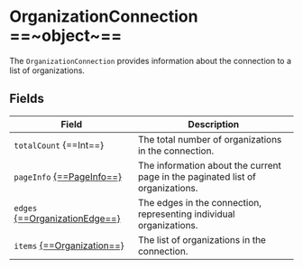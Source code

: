 # OrganizationConnection ==~object~==

The `OrganizationConnection` provides information about the connection to a list of organizations.

## Fields

| Field                                  	                                    | Description                                                      	                            |
|----------------------------------------------------------------------------	|-------------------------------------------------------------------------------------------	|
| `totalCount` {==Int==}                  	                                    | The total number of organizations in the connection.             	                            |
| `pageInfo` [{==PageInfo==}](../../Catalog/objects/PageInfo.md)              	| The information about the current page  in the paginated list of organizations.               |
| `edges` [{==OrganizationEdge==}](OrganizationEdge.md)                      	| The edges in the connection, representing individual organizations.                           |
| `items` [{==Organization==}](OrganizationType.md)        	                    | The list of organizations in the connection.                                              	|

